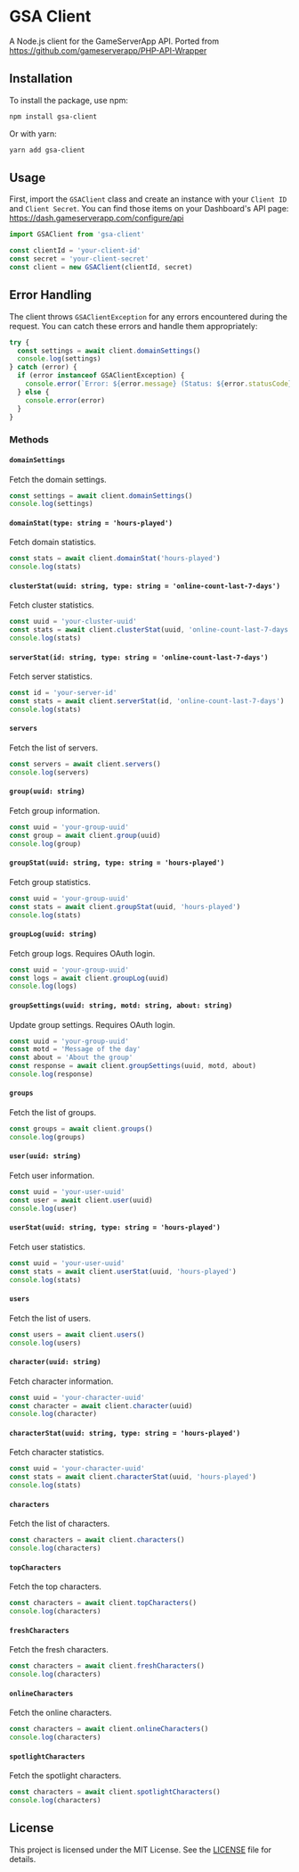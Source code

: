 
# GSA Client

A Node.js client for the GameServerApp API. Ported from https://github.com/gameserverapp/PHP-API-Wrapper

## Installation

To install the package, use npm:

```bash
npm install gsa-client
```

Or with yarn:

```bash
yarn add gsa-client
```

## Usage

First, import the `GSAClient` class and create an instance with your `Client ID` and `Client Secret`. You can find those items on your Dashboard's API page: https://dash.gameserverapp.com/configure/api

```typescript
import GSAClient from 'gsa-client'

const clientId = 'your-client-id'
const secret = 'your-client-secret'
const client = new GSAClient(clientId, secret)
```

## Error Handling

The client throws `GSAClientException` for any errors encountered during the request. You can catch these errors and handle them appropriately:

```typescript
try {
  const settings = await client.domainSettings()
  console.log(settings)
} catch (error) {
  if (error instanceof GSAClientException) {
    console.error(`Error: ${error.message} (Status: ${error.statusCode})`)
  } else {
    console.error(error)
  }
}
```

### Methods

#### `domainSettings`

Fetch the domain settings.

```typescript
const settings = await client.domainSettings()
console.log(settings)
```

#### `domainStat(type: string = 'hours-played')`

Fetch domain statistics.

```typescript
const stats = await client.domainStat('hours-played')
console.log(stats)
```

#### `clusterStat(uuid: string, type: string = 'online-count-last-7-days')`

Fetch cluster statistics.

```typescript
const uuid = 'your-cluster-uuid'
const stats = await client.clusterStat(uuid, 'online-count-last-7-days')
console.log(stats)
```

#### `serverStat(id: string, type: string = 'online-count-last-7-days')`

Fetch server statistics.

```typescript
const id = 'your-server-id'
const stats = await client.serverStat(id, 'online-count-last-7-days')
console.log(stats)
```

#### `servers`

Fetch the list of servers.

```typescript
const servers = await client.servers()
console.log(servers)
```

#### `group(uuid: string)`

Fetch group information.

```typescript
const uuid = 'your-group-uuid'
const group = await client.group(uuid)
console.log(group)
```

#### `groupStat(uuid: string, type: string = 'hours-played')`

Fetch group statistics.

```typescript
const uuid = 'your-group-uuid'
const stats = await client.groupStat(uuid, 'hours-played')
console.log(stats)
```

#### `groupLog(uuid: string)`

Fetch group logs. Requires OAuth login.

```typescript
const uuid = 'your-group-uuid'
const logs = await client.groupLog(uuid)
console.log(logs)
```

#### `groupSettings(uuid: string, motd: string, about: string)`

Update group settings. Requires OAuth login.

```typescript
const uuid = 'your-group-uuid'
const motd = 'Message of the day'
const about = 'About the group'
const response = await client.groupSettings(uuid, motd, about)
console.log(response)
```

#### `groups`

Fetch the list of groups.

```typescript
const groups = await client.groups()
console.log(groups)
```

#### `user(uuid: string)`

Fetch user information.

```typescript
const uuid = 'your-user-uuid'
const user = await client.user(uuid)
console.log(user)
```

#### `userStat(uuid: string, type: string = 'hours-played')`

Fetch user statistics.

```typescript
const uuid = 'your-user-uuid'
const stats = await client.userStat(uuid, 'hours-played')
console.log(stats)
```

#### `users`

Fetch the list of users.

```typescript
const users = await client.users()
console.log(users)
```

#### `character(uuid: string)`

Fetch character information.

```typescript
const uuid = 'your-character-uuid'
const character = await client.character(uuid)
console.log(character)
```

#### `characterStat(uuid: string, type: string = 'hours-played')`

Fetch character statistics.

```typescript
const uuid = 'your-character-uuid'
const stats = await client.characterStat(uuid, 'hours-played')
console.log(stats)
```

#### `characters`

Fetch the list of characters.

```typescript
const characters = await client.characters()
console.log(characters)
```

#### `topCharacters`

Fetch the top characters.

```typescript
const characters = await client.topCharacters()
console.log(characters)
```

#### `freshCharacters`

Fetch the fresh characters.

```typescript
const characters = await client.freshCharacters()
console.log(characters)
```

#### `onlineCharacters`

Fetch the online characters.

```typescript
const characters = await client.onlineCharacters()
console.log(characters)
```

#### `spotlightCharacters`

Fetch the spotlight characters.

```typescript
const characters = await client.spotlightCharacters()
console.log(characters)
```


## License

This project is licensed under the MIT License. See the [LICENSE](LICENSE) file for details.
